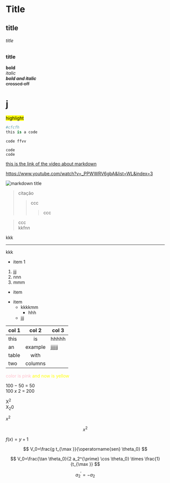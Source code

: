 # Title  
## title
###### title
### title

**bold**  
*italic*  
_**bold and italic**_  
~~crossed off~~

j
=


<mark>highlight</mark>


```py
#cfcfh
this is a code
```

`code ffvv`


    code  
    code


[this is the link of the video about markdown](https://www.youtube.com/watch?v=_PPWWRV6gbA&list=WL&index=3)    

<https://www.youtube.com/watch?v=_PPWWRV6gbA&list=WL&index=3>

![markdown title](https://markdown.net.br/assets/img/basic-syntax/markdown-headings_w1280.png)


> citação
>> ccc
>>> ccc

>ccc  
>kkfnn


kkk

---

kkk


* item 1
1. jjj  
1. nnn  
1. mmm
+ item
- item  
    - kkkkmm  
        - hhh
    - jjj

| col 1 | col 2   |  col 3 |
| ----- | :------: | -------|
| this  | is      | hhhhh  |
| an    | example | jjjjjj |
| table | with    |
| two   | columns |


<font color=pink>color is pink</font> <font color=yellow>and now is yellow</font>


100 $-$ 50 $=$ 50  
100 $x$ 2 $=$ 200

X<sup>2</sup>  
X<sub>2</sub>0

$x^2$

$$  
x^2
$$

$f(x)=y+1$

$$
V_0=\frac{g t_{\max }}{\operatorname{sen} \theta_0}
$$

$$
V_0=\frac{\tan \theta_0}{2 a_2^{\prime} \cos \theta_0} \times \frac{1}{t_{\max }}
$$

$$
a_2^{\prime}=-a_2
$$


